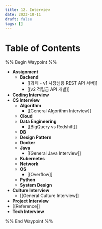 ```yaml
---
title: 12. Interview
date: 2023-10-11
draft: false
tags: []
---
```

# Table of Contents
%% Begin Waypoint %%
- **Assignment**
	- **Backend**
		- [[과제 - v1 사장님용 REST API 서버]]
		- [[v2 적립금 API 개발]]
- **Coding Interview**
- **CS Interview**
	- **Algorithm**
		- [[General Algorithm Interview]]
	- **Cloud**
	- **Data Engineering**
		- [[BigQuery vs Redshift]]
	- **DB**
	- **Design Pattern**
	- **Docker**
	- **Java**
		- [[General Java Interview]]
	- **Kubernetes**
	- **Network**
	- **OS**
		- [[Overflow]]
	- **Python**
	- **System Design**
- **Culture Interview**
	- [[General Culture Interview]]
- **Project Interview**
- [[Reference]]
- **Tech Interview**

%% End Waypoint %%

